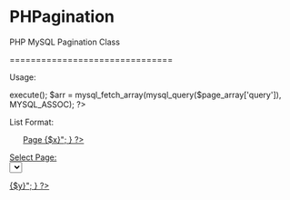 PHPagination
============

PHP MySQL Pagination Class

===============================

Usage:
<?
include('PHPagination.php');
$pages = new pagination(1000,1000, $p, 'some_table', "SELECT * FROM some_table WHERE column=1 AND column2 LIKE '%Email%/", 'ASC', 'id');

$page_array = $pages->execute();

$arr = mysql_fetch_array(mysql_query($page_array['query']), MYSQL_ASSOC);
?>

List Format: <br>
<ul>
<?
$x = 0;
while($x < $page_array['pages']) {
echo "<li><a href='url?page={$s}'>Page {$x}</li>";
}
?>
</ul>

Select Page: <br>
<select>
<? 
$y = 0;
while($y < $page_array['pages']) {
echo "<option>{$y}</option>";
}
?>
</select>

